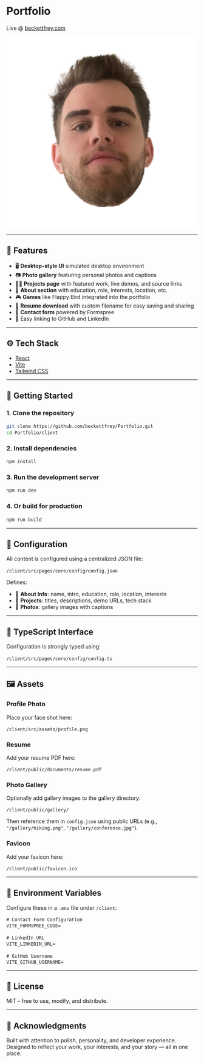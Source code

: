 # Portfolio

Live @ [beckettfrey.com](https://beckettfrey.com)

![Profile Shot](./client/src/assets/profile.png)

---

## 🌟 Features

- 🖥️ **Desktop-style UI** simulated desktop environment  
- 📷 **Photo gallery** featuring personal photos and captions  
- 👨‍💻 **Projects page** with featured work, live demos, and source links  
- 🧠 **About section** with education, role, interests, location, etc.  
- 🎮 **Games** like Flappy Bird integrated into the portfolio  
- 📄 **Resume download** with custom filename for easy saving and sharing  
- 📨 **Contact form** powered by Formspree  
- 🔗 Easy linking to GitHub and LinkedIn  

---

## ⚙️ Tech Stack

- [React](https://reactjs.org/)
- [Vite](https://vitejs.dev/)
- [Tailwind CSS](https://tailwindcss.com/)

---

## 🚀 Getting Started

### 1. Clone the repository

```bash
git clone https://github.com/beckettfrey/Portfolio.git
cd Portfolio/client
```

### 2. Install dependencies

```bash
npm install
```

### 3. Run the development server

```bash
npm run dev
```

### 4. Or build for production

```bash
npm run build
```

---

## 🔧 Configuration

All content is configured using a centralized JSON file:

`/client/src/pages/core/config/config.json`

Defines:
- 🧾 **About Info**: name, intro, education, role, location, interests
- 📂 **Projects**: titles, descriptions, demo URLs, tech stack
- 📸 **Photos**: gallery images with captions

---

## 🧾 TypeScript Interface

Configuration is strongly typed using:

`/client/src/pages/core/config/config.ts`

---

## 🖼️ Assets

### Profile Photo
Place your face shot here:
```
/client/src/assets/profile.png
```

### Resume
Add your resume PDF here:
```
/client/public/documents/resume.pdf
```

### Photo Gallery
Optionally add gallery images to the gallery directory:
```
/client/public/gallery/
```
Then reference them in `config.json` using public URLs (e.g., `"/gallery/hiking.png"`, `"/gallery/conference.jpg"`).

### Favicon
Add your favicon here:
```
/client/public/favicon.ico
```

---

## 🔐 Environment Variables

Configure these in a `.env` file under `/client`:

```env
# Contact Form Configuration
VITE_FORMSPREE_CODE=

# LinkedIn URL
VITE_LINKEDIN_URL=

# GitHub Username
VITE_GITHUB_USERNAME=
```

---

## 📄 License

MIT – free to use, modify, and distribute.

---

## 🙌 Acknowledgments

Built with attention to polish, personality, and developer experience. Designed to reflect your work, your interests, and your story — all in one place.